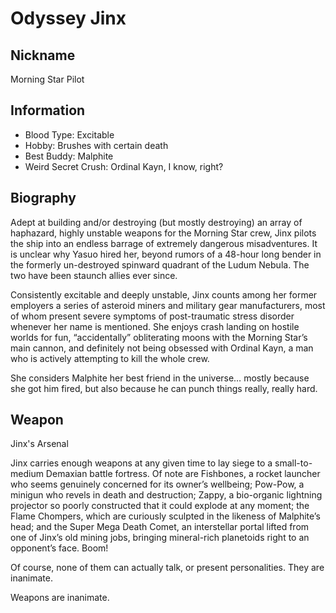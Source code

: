 # Odyssey Jinx

## Nickname
Morning Star Pilot

## Information
- Blood Type: Excitable
- Hobby: Brushes with certain death
- Best Buddy: Malphite
- Weird Secret Crush: Ordinal Kayn, I know, right?

## Biography
Adept at building and/or destroying (but mostly destroying) an array of 
haphazard, highly unstable weapons for the Morning Star crew, Jinx pilots the 
ship into an endless barrage of extremely dangerous misadventures. It is 
unclear why Yasuo hired her, beyond rumors of a 48-hour long bender in the 
formerly un-destroyed spinward quadrant of the Ludum Nebula. The two have been 
staunch allies ever since.

Consistently excitable and deeply unstable, Jinx counts among her former 
employers a series of asteroid miners and military gear manufacturers, most of 
whom present severe symptoms of post-traumatic stress disorder whenever her 
name is mentioned. She enjoys crash landing on hostile worlds for fun, 
“accidentally” obliterating moons with the Morning Star’s main cannon, and 
definitely not being obsessed with Ordinal Kayn, a man who is actively 
attempting to kill the whole crew.

She considers Malphite her best friend in the universe… mostly because she got 
him fired, but also because he can punch things really, really hard.

## Weapon
Jinx's Arsenal

Jinx carries enough weapons at any given time to lay siege to a small-to-medium 
Demaxian battle fortress. Of note are Fishbones, a rocket launcher who seems 
genuinely concerned for its owner’s wellbeing; Pow-Pow, a minigun who revels in 
death and destruction; Zappy, a bio-organic lightning projector so poorly 
constructed that it could explode at any moment; the Flame Chompers, which are 
curiously sculpted in the likeness of Malphite’s head; and the Super Mega Death 
Comet, an interstellar portal lifted from one of Jinx’s old mining jobs, 
bringing mineral-rich planetoids right to an opponent’s face. Boom!

Of course, none of them can actually talk, or present personalities. They are 
inanimate.

Weapons are inanimate.